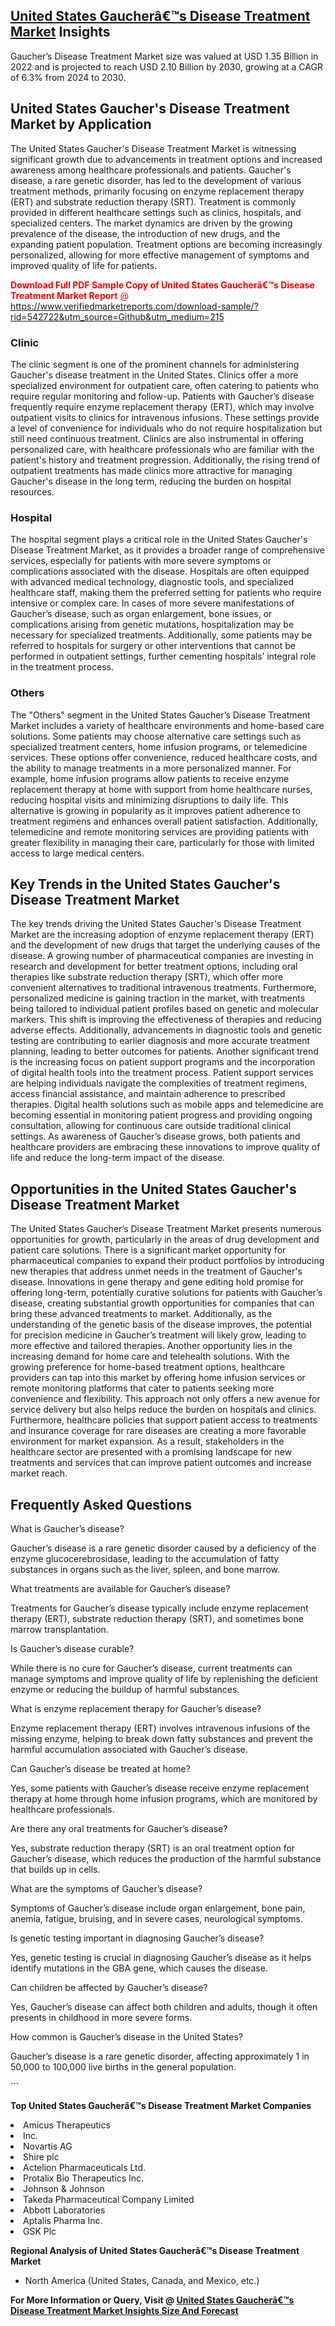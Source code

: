 <h2><a href="https://www.verifiedmarketreports.com/download-sample/?rid=542722&amp;utm_source=Github&amp;utm_medium=215" target="_blank">United States Gaucherâ€™s Disease Treatment Market</a> Insights</h2><p>Gaucher’s Disease Treatment Market size was valued at USD 1.35 Billion in 2022 and is projected to reach USD 2.10 Billion by 2030, growing at a CAGR of 6.3% from 2024 to 2030.</p><p> <h2>United States Gaucher's Disease Treatment Market by Application</h2> The United States Gaucher's Disease Treatment Market is witnessing significant growth due to advancements in treatment options and increased awareness among healthcare professionals and patients. Gaucher's disease, a rare genetic disorder, has led to the development of various treatment methods, primarily focusing on enzyme replacement therapy (ERT) and substrate reduction therapy (SRT). Treatment is commonly provided in different healthcare settings such as clinics, hospitals, and specialized centers. The market dynamics are driven by the growing prevalence of the disease, the introduction of new drugs, and the expanding patient population. Treatment options are becoming increasingly personalized, allowing for more effective management of symptoms and improved quality of life for patients. <p><span class=""><span style="color: #ff0000;"><strong>Download Full PDF Sample Copy of United States Gaucherâ€™s Disease Treatment Market Report</strong> @ </span><a href="https://www.verifiedmarketreports.com/download-sample/?rid=542722&amp;utm_source=Github&amp;utm_medium=215" target="_blank">https://www.verifiedmarketreports.com/download-sample/?rid=542722&amp;utm_source=Github&amp;utm_medium=215</a></span></p> <h3>Clinic</h3> The clinic segment is one of the prominent channels for administering Gaucher's disease treatment in the United States. Clinics offer a more specialized environment for outpatient care, often catering to patients who require regular monitoring and follow-up. Patients with Gaucher’s disease frequently require enzyme replacement therapy (ERT), which may involve outpatient visits to clinics for intravenous infusions. These settings provide a level of convenience for individuals who do not require hospitalization but still need continuous treatment. Clinics are also instrumental in offering personalized care, with healthcare professionals who are familiar with the patient's history and treatment progression. Additionally, the rising trend of outpatient treatments has made clinics more attractive for managing Gaucher's disease in the long term, reducing the burden on hospital resources. <h3>Hospital</h3> The hospital segment plays a critical role in the United States Gaucher's Disease Treatment Market, as it provides a broader range of comprehensive services, especially for patients with more severe symptoms or complications associated with the disease. Hospitals are often equipped with advanced medical technology, diagnostic tools, and specialized healthcare staff, making them the preferred setting for patients who require intensive or complex care. In cases of more severe manifestations of Gaucher’s disease, such as organ enlargement, bone issues, or complications arising from genetic mutations, hospitalization may be necessary for specialized treatments. Additionally, some patients may be referred to hospitals for surgery or other interventions that cannot be performed in outpatient settings, further cementing hospitals’ integral role in the treatment process. <h3>Others</h3> The "Others" segment in the United States Gaucher’s Disease Treatment Market includes a variety of healthcare environments and home-based care solutions. Some patients may choose alternative care settings such as specialized treatment centers, home infusion programs, or telemedicine services. These options offer convenience, reduced healthcare costs, and the ability to manage treatments in a more personalized manner. For example, home infusion programs allow patients to receive enzyme replacement therapy at home with support from home healthcare nurses, reducing hospital visits and minimizing disruptions to daily life. This alternative is growing in popularity as it improves patient adherence to treatment regimens and enhances overall patient satisfaction. Additionally, telemedicine and remote monitoring services are providing patients with greater flexibility in managing their care, particularly for those with limited access to large medical centers. <h2>Key Trends in the United States Gaucher's Disease Treatment Market</h2> The key trends driving the United States Gaucher's Disease Treatment Market are the increasing adoption of enzyme replacement therapy (ERT) and the development of new drugs that target the underlying causes of the disease. A growing number of pharmaceutical companies are investing in research and development for better treatment options, including oral therapies like substrate reduction therapy (SRT), which offer more convenient alternatives to traditional intravenous treatments. Furthermore, personalized medicine is gaining traction in the market, with treatments being tailored to individual patient profiles based on genetic and molecular markers. This shift is improving the effectiveness of therapies and reducing adverse effects. Additionally, advancements in diagnostic tools and genetic testing are contributing to earlier diagnosis and more accurate treatment planning, leading to better outcomes for patients. Another significant trend is the increasing focus on patient support programs and the incorporation of digital health tools into the treatment process. Patient support services are helping individuals navigate the complexities of treatment regimens, access financial assistance, and maintain adherence to prescribed therapies. Digital health solutions such as mobile apps and telemedicine are becoming essential in monitoring patient progress and providing ongoing consultation, allowing for continuous care outside traditional clinical settings. As awareness of Gaucher’s disease grows, both patients and healthcare providers are embracing these innovations to improve quality of life and reduce the long-term impact of the disease. <h2>Opportunities in the United States Gaucher's Disease Treatment Market</h2> The United States Gaucher’s Disease Treatment Market presents numerous opportunities for growth, particularly in the areas of drug development and patient care solutions. There is a significant market opportunity for pharmaceutical companies to expand their product portfolios by introducing new therapies that address unmet needs in the treatment of Gaucher's disease. Innovations in gene therapy and gene editing hold promise for offering long-term, potentially curative solutions for patients with Gaucher’s disease, creating substantial growth opportunities for companies that can bring these advanced treatments to market. Additionally, as the understanding of the genetic basis of the disease improves, the potential for precision medicine in Gaucher’s treatment will likely grow, leading to more effective and tailored therapies. Another opportunity lies in the increasing demand for home care and telehealth solutions. With the growing preference for home-based treatment options, healthcare providers can tap into this market by offering home infusion services or remote monitoring platforms that cater to patients seeking more convenience and flexibility. This approach not only offers a new avenue for service delivery but also helps reduce the burden on hospitals and clinics. Furthermore, healthcare policies that support patient access to treatments and insurance coverage for rare diseases are creating a more favorable environment for market expansion. As a result, stakeholders in the healthcare sector are presented with a promising landscape for new treatments and services that can improve patient outcomes and increase market reach. <h2>Frequently Asked Questions</h2> <p>What is Gaucher’s disease?</p> <p>Gaucher’s disease is a rare genetic disorder caused by a deficiency of the enzyme glucocerebrosidase, leading to the accumulation of fatty substances in organs such as the liver, spleen, and bone marrow.</p> <p>What treatments are available for Gaucher’s disease?</p> <p>Treatments for Gaucher’s disease typically include enzyme replacement therapy (ERT), substrate reduction therapy (SRT), and sometimes bone marrow transplantation.</p> <p>Is Gaucher’s disease curable?</p> <p>While there is no cure for Gaucher’s disease, current treatments can manage symptoms and improve quality of life by replenishing the deficient enzyme or reducing the buildup of harmful substances.</p> <p>What is enzyme replacement therapy for Gaucher’s disease?</p> <p>Enzyme replacement therapy (ERT) involves intravenous infusions of the missing enzyme, helping to break down fatty substances and prevent the harmful accumulation associated with Gaucher’s disease.</p> <p>Can Gaucher’s disease be treated at home?</p> <p>Yes, some patients with Gaucher’s disease receive enzyme replacement therapy at home through home infusion programs, which are monitored by healthcare professionals.</p> <p>Are there any oral treatments for Gaucher’s disease?</p> <p>Yes, substrate reduction therapy (SRT) is an oral treatment option for Gaucher’s disease, which reduces the production of the harmful substance that builds up in cells.</p> <p>What are the symptoms of Gaucher’s disease?</p> <p>Symptoms of Gaucher’s disease include organ enlargement, bone pain, anemia, fatigue, bruising, and in severe cases, neurological symptoms.</p> <p>Is genetic testing important in diagnosing Gaucher’s disease?</p> <p>Yes, genetic testing is crucial in diagnosing Gaucher’s disease as it helps identify mutations in the GBA gene, which causes the disease.</p> <p>Can children be affected by Gaucher’s disease?</p> <p>Yes, Gaucher’s disease can affect both children and adults, though it often presents in childhood in more severe forms.</p> <p>How common is Gaucher’s disease in the United States?</p> <p>Gaucher’s disease is a rare genetic disorder, affecting approximately 1 in 50,000 to 100,000 live births in the general population.</p> ```</p><p><strong>Top United States Gaucherâ€™s Disease Treatment Market Companies</strong></p><div data-test-id=""><p><li>Amicus Therapeutics</li><li> Inc.</li><li> Novartis AG</li><li> Shire plc</li><li> Actelion Pharmaceuticals Ltd.</li><li> Protalix Bio Therapeutics Inc.</li><li> Johnson & Johnson</li><li> Takeda Pharmaceutical Company Limited</li><li> Abbott Laboratories</li><li> Aptalis Pharma Inc.</li><li> GSK Plc</li></p><div><strong>Regional Analysis of&nbsp;United States Gaucherâ€™s Disease Treatment Market</strong></div><ul><li dir="ltr"><p dir="ltr">North America&nbsp;(United States, Canada, and Mexico, etc.)</p></li></ul><p><strong>For More Information or Query, Visit @&nbsp;</strong><strong><a href="https://www.verifiedmarketreports.com/product/gaucher-s-disease-treatment-market/?utm_source=Github&amp;utm_medium=215" target="_blank">United States Gaucherâ€™s Disease Treatment Market Insights Size And Forecast</a></strong></p></div>
